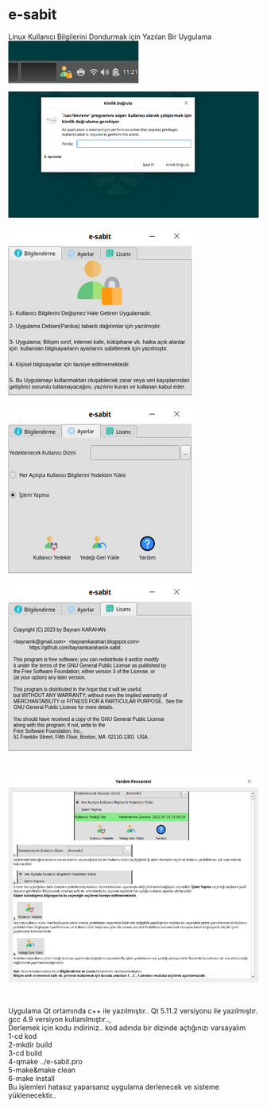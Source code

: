# e-sabit
Linux Kullanıcı Bilgilerini Dondurmak için Yazılan Bir Uygulama
<br/>
![E-Sabit](1-uygulama-e-sabit.png)
<br/>

![E-Sabit](2-uygulama-e-sabit.png)
<br/>

![E-Sabit](3-uygulama-e-sabit.png)
<br/>

![E-Sabit](4-uygulama-e-sabit.png)
<br/>

![E-Sabit](5-uygulama-e-sabit.png)

<br/>

![E-Sabit](6-uygulama-e-sabit.png)

<br/>

Uygulama Qt ortamında c++ ile yazılmıştır..
Qt 5.11.2 versiyonu ile yazılmıştır.
<br/>
gcc 4.9 versiyon kullanılmıştır..,
<br/>
Derlemek için kodu indiriniz.. kod adında bir dizinde açtığınızı varsayalım
<br/>
1-cd kod
<br/>
2-mkdir build
<br/>
3-cd build
<br/>
4-qmake ../e-sabit.pro
<br/>
5-make&make clean
<br/>
6-make install
<br/>
Bu işlemleri hatasız yaparsanız uygulama derlenecek ve sisteme yüklenecektir..
<br/>
